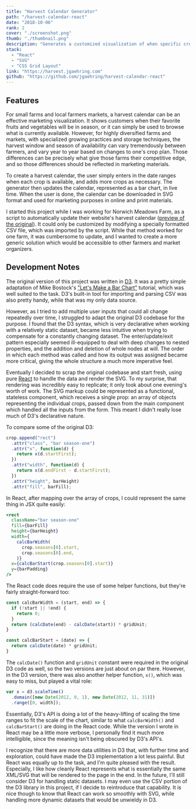 ```yaml
---
title: "Harvest Calendar Generator"
path: "/harvest-calendar-react"
date: "2018-10-06"
rank: 2
cover: "./screenshot.png"
thumb: "./thumbnail.png"
description: "Generates a customized visualization of when specific crops will be available for a given farm, downloadable as an SVG."
stack:
  - "React"
  - "SVG"
  - "CSS Grid Layout"
link: "https://harvest.jgaehring.com"
github: "https://github.com/jgaehring/harvest-calendar-react"
---
```


## Features
For small farms and local farmers markets, a harvest calendar can be an effective marketing visualization. It shows customers when their favorite fruits and vegetables will be in season, or it can simply be used to browse what is currently available. However, for highly diversified farms and markets, with specialized growing practices and storage techniques, the harvest window and season of availability can vary tremendously between farmers, and vary year to year based on changes to one's crop plan. Those differences can be precisely what give those farms their competitive edge, and so those differences should be reflected in marketing materials.

To create a harvest calendar, the user simply enters in the date ranges when each crop is available, and adds more crops as necessary. The generator then updates the calendar, represented as a bar chart, in live time. When the user is done, the calendar can be downloaded in SVG format and used for marketing purposes in online and print materials.

I started this project while I was working for Norwich Meadows Farm, as a script to automatically update their website's harvest calendar ([preview of the original](https://jgaehring.com/harvest-calendar-d3)). It could only be customized by modifying a specially formatted CSV file, which was imported by the script. While that method worked for one farm, it was cumbersome to update, and I wanted to create a more generic solution which would be accessible to other farmers and market organizers.

## Development Notes
The original version of this project was written in [D3](https://d3js.org/). It was a pretty simple adaptation of Mike Bostock's ["Let's Make a Bar Chart"](https://bost.ocks.org/mike/bar/) tutorial, which was well suited to the task. D3's built-in tool for importing and parsing CSV was also pretty handy, while that was my only data source.

However, as I tried to add multiple user inputs that could all change repeatedly over time, I struggled to adapt the original D3 codebase for the purpose. I found that the D3 syntax, which is very declarative when working with a relatively static dataset, became less intuitive when trying to compensate for a constantly changing dataset. The enter/update/exit pattern especially seemed ill-equipped to deal with deep changes to nested properties, and the addition and deletion of whole nodes at will. The order in which each method was called and how its output was assigned became more critical, giving the whole structure a much more imperative feel.

Eventually I decided to scrap the original codebase and start fresh, using pure [React](https://reactjs.org/) to handle the data and render the SVG. To my surprise, that rendering was incredibly easy to replicate; it only took about one evening's worth of work. The SVG markup could be represented as a functional, stateless component, which receives a single prop: an array of objects representing the individual crops, passed down from the main component which handled all the inputs from the form. This meant I didn't really lose much of D3's declarative nature.

To compare some of the original D3:

```js
crop.append("rect")
  .attr("class", "bar season-one")
  .attr("x", function(d) {
    return x(d.startFirst);
  })
  .attr("width", function(d) {
    return x(d.endFirst - d.startFirst);
  })
  .attr("height", barHeight)
  .attr("fill", barFill);
```

In React, after mapping over the array of crops, I could represent the same thing in JSX quite easily:

```jsx
<rect
  className="bar season-one"
  fill={barFill}
  height={barHeight}
  width={
    calcBarWidth(
      crop.seasons[0].start,
      crop.seasons[0].end,
    )}
  x={calcBarStart(crop.seasons[0].start)}
  y={barPadding}
/>
```

The React code does require the use of some helper functions, but they're fairly straight-forward too:

```js
const calcBarWidth = (start, end) => {
  if (!start || !end) {
    return 0;
  }
  return (calcDate(end) - calcDate(start)) * gridUnit;
}

const calcBarStart = (date) => {
  return calcDate(date) * gridUnit;
}
```

The `calcDate()` function and `gridUnit` constant were required in the original D3 code as well, so the two versions are just about on par there. However, in the D3 version, there was also another helper function, `x()`, which was easy to miss, but played a vital role:

```js
var x = d3.scaleTime()
  .domain([new Date(2012, 0, 1), new Date(2012, 11, 31)])
  .range([0, width]);
```

Essentially, D3's API is doing a lot of the heavy-lifting of scaling the time ranges to fit the scale of the chart, similar to what `calcBarWidth()` and `calcBarStart()` are doing in the React code. While the version I wrote in React may be a little more verbose, I personally find it much more intelligible, since the meaning isn't being obscured by D3's API's.

I recognize that there are more data utilities in D3 that, with further time and exploration, could have made the D3 implementation a lot less painful. But React was equally up to the task, and I'm quite pleased with the result. Especially, I like how cleanly React represents what is essentially the same XML/SVG that will be rendered to the page in the end. In the future, I'll still consider D3 for handling static datasets. I may even use the CSV portion of the D3 library in this project, if I decide to reintroduce that capability. It is nice though to know that React can work so smoothly with SVG, while handling more dynamic datasets that would be unwieldy in D3.
